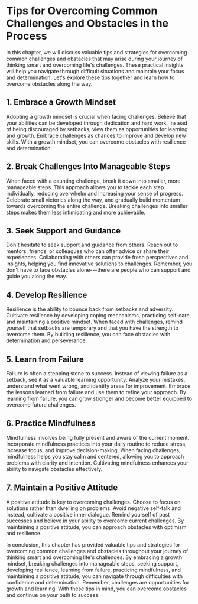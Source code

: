 Tips for Overcoming Common Challenges and Obstacles in the Process
=============================================================================

In this chapter, we will discuss valuable tips and strategies for overcoming common challenges and obstacles that may arise during your journey of thinking smart and overcoming life's challenges. These practical insights will help you navigate through difficult situations and maintain your focus and determination. Let's explore these tips together and learn how to overcome obstacles along the way.

**1. Embrace a Growth Mindset**
-------------------------------

Adopting a growth mindset is crucial when facing challenges. Believe that your abilities can be developed through dedication and hard work. Instead of being discouraged by setbacks, view them as opportunities for learning and growth. Embrace challenges as chances to improve and develop new skills. With a growth mindset, you can overcome obstacles with resilience and determination.

**2. Break Challenges Into Manageable Steps**
---------------------------------------------

When faced with a daunting challenge, break it down into smaller, more manageable steps. This approach allows you to tackle each step individually, reducing overwhelm and increasing your sense of progress. Celebrate small victories along the way, and gradually build momentum towards overcoming the entire challenge. Breaking challenges into smaller steps makes them less intimidating and more achievable.

**3. Seek Support and Guidance**
--------------------------------

Don't hesitate to seek support and guidance from others. Reach out to mentors, friends, or colleagues who can offer advice or share their experiences. Collaborating with others can provide fresh perspectives and insights, helping you find innovative solutions to challenges. Remember, you don't have to face obstacles alone---there are people who can support and guide you along the way.

**4. Develop Resilience**
-------------------------

Resilience is the ability to bounce back from setbacks and adversity. Cultivate resilience by developing coping mechanisms, practicing self-care, and maintaining a positive mindset. When faced with challenges, remind yourself that setbacks are temporary and that you have the strength to overcome them. By building resilience, you can face obstacles with determination and perseverance.

**5. Learn from Failure**
-------------------------

Failure is often a stepping stone to success. Instead of viewing failure as a setback, see it as a valuable learning opportunity. Analyze your mistakes, understand what went wrong, and identify areas for improvement. Embrace the lessons learned from failure and use them to refine your approach. By learning from failure, you can grow stronger and become better equipped to overcome future challenges.

**6. Practice Mindfulness**
---------------------------

Mindfulness involves being fully present and aware of the current moment. Incorporate mindfulness practices into your daily routine to reduce stress, increase focus, and improve decision-making. When facing challenges, mindfulness helps you stay calm and centered, allowing you to approach problems with clarity and intention. Cultivating mindfulness enhances your ability to navigate obstacles effectively.

**7. Maintain a Positive Attitude**
-----------------------------------

A positive attitude is key to overcoming challenges. Choose to focus on solutions rather than dwelling on problems. Avoid negative self-talk and instead, cultivate a positive inner dialogue. Remind yourself of past successes and believe in your ability to overcome current challenges. By maintaining a positive attitude, you can approach obstacles with optimism and resilience.

In conclusion, this chapter has provided valuable tips and strategies for overcoming common challenges and obstacles throughout your journey of thinking smart and overcoming life's challenges. By embracing a growth mindset, breaking challenges into manageable steps, seeking support, developing resilience, learning from failure, practicing mindfulness, and maintaining a positive attitude, you can navigate through difficulties with confidence and determination. Remember, challenges are opportunities for growth and learning. With these tips in mind, you can overcome obstacles and continue on your path to success.
